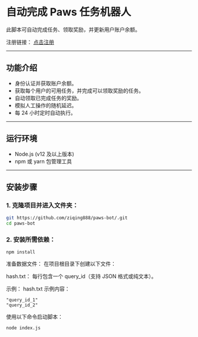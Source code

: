 # 自动完成 Paws 任务机器人

此脚本可自动完成任务、领取奖励，并更新用户账户余额。

注册链接： [点击注册](https://t.me/PAWSOG_bot/PAWS?startapp=C308agCW)

---

## **功能介绍**
- 身份认证并获取账户余额。
- 获取每个用户的可用任务，并完成可以领取奖励的任务。
- 自动领取已完成任务的奖励。
- 模拟人工操作的随机延迟。
- 每 24 小时定时自动执行。

---

## **运行环境**
- Node.js (v12 及以上版本)
- npm 或 yarn 包管理工具

---

## **安装步骤**

### 1. 克隆项目并进入文件夹：
```bash
git https://github.com/ziqing888/paws-bot/.git
cd paws-bot
```
### 2. 安装所需依赖：
```
npm install
```
 准备数据文件：
在项目根目录下创建以下文件：

hash.txt： 每行包含一个 query_id（支持 JSON 格式或纯文本）。

示例：
hash.txt 示例内容：
```
"query_id_1"
"query_id_2"
```
使用以下命令启动脚本：
```
node index.js
```
